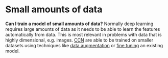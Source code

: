 # Small amounts of data

**Can I train a model of small amounts of data?**
Normally deep learning requires large amounts of data as it needs to be able to learn the features automatically from data.  This is most relevant in problems with data that is highly dimensional, e.g. images. [CCN](./cnn.md) are able to be trained on smaller datasets using techniques like [data augmentation](./data-agumentation.md) or [fine tuning](./fine-tuning.md) an existing model.